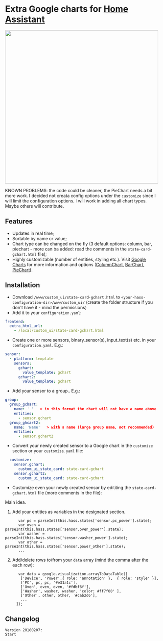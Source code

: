 # Extra Google charts for [Home Assistant](https://home-assistant.io)

<img src="https://i.imgur.com/XSTSlds.gif" height="500">

KNOWN PROBLEMS: the code could be cleaner, the PieChart needs a bit more work. 
I decided not creata config options under the `customize` since I will limit the configuration options.
I will work in adding all chart types. Maybe others will contribute.
## Features
* Updates in real time;
* Sortable by name or value;
* Chart type can be changed on the fly (3 default options: column, bar, piechart - more can ba added: read the comments in the `state-card-gchart.html` file);
* Highly customizable (number of entities, styling etc.). Visit [Google Charts](https://developers.google.com/chart/interactive/docs/gallery) for more information and options ([ColumnChart](https://developers.google.com/chart/interactive/docs/gallery/columnchart), [BarChart](https://developers.google.com/chart/interactive/docs/gallery/barchart), [PieChart](https://developers.google.com/chart/interactive/docs/gallery/piechart)).

## Installation
* Download `/www/custom_ui/state-card-gchart.html` to `<your-hass-configuration-dir>/www/custom_ui/` (create the folder structure if you don't have it - mind the permissions)
* Add it to your `configuration.yaml`:
```yaml
frontend:
  extra_html_url:
    - /local/custom_ui/state-card-gchart.html
```
* Create one or more sensors, binary_sensor(s), input_text(s) etc. in your `configuration.yaml`. E.g.:
```yaml
sensor:
  - platform: template
    sensors:
      gchart:
        value_template: gchart
      gchart2:
        value_template: gchart
```
* Add your sensor to a group.. E.g.:
```yaml
group:
  group_gchart:
    name: ' '   > in this format the chart will not have a name above
    entities:
      - sensor.gchart
  group_ghcart2:
    name: 'Name'   > with a name (large group name, not recommended)
    entities:
      - sensor.gchart2
```
* Convert your newly created sensor to a Google chart in the `customize` section or your `customize.yaml` file:

```yaml
  customize:
    sensor.gchart:
      custom_ui_state_card: state-card-gchart
    sensor.gchart2:
      custom_ui_state_card: state-card-gchart

 ```
 * Customize even your newly created sensor by edititing the `state-card-gchart.html` file (more comments in the file):

Main idea.
1. Add your entities as variables in the designated section.
```
      var pc = parseInt(this.hass.states['sensor.pc_power'].state);
      var oven = parseInt(this.hass.states['sensor.oven_power'].state);
      var washer = parseInt(this.hass.states['sensor.washer_power'].state);
      var other = parseInt(this.hass.states['sensor.power_other'].state);
      ...
 ```
 2. Add/delete rows to/from your `data` array (mind the comma after the each row):
 ```
       var data = google.visualization.arrayToDataTable([
        ['Device', 'Power',{ role: 'annotation' },  { role: 'style' }],
        ['PC', pc, pc, '#e31a1c'],
        ['Oven', oven, oven, '#fdbf6f'],
        ['Washer', washer, washer, 'color: #ff7f00' ],
        ['Other', other, other, '#cab2d6'],
        ...
      ]);
 ```

## Changelog
```
Version 20180207:
Start
```
